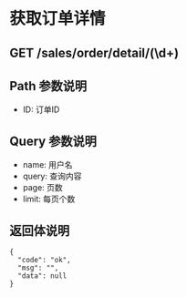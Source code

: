 # 获取订单详情
## GET /sales/order/detail/(\d+)

## Path 参数说明
- ID: 订单ID

## Query 参数说明
- name: 用户名
- query: 查询内容
- page: 页数
- limit: 每页个数

## 返回体说明
```json5
{
  "code": "ok",
  "msg": "",
  "data": null
}
```